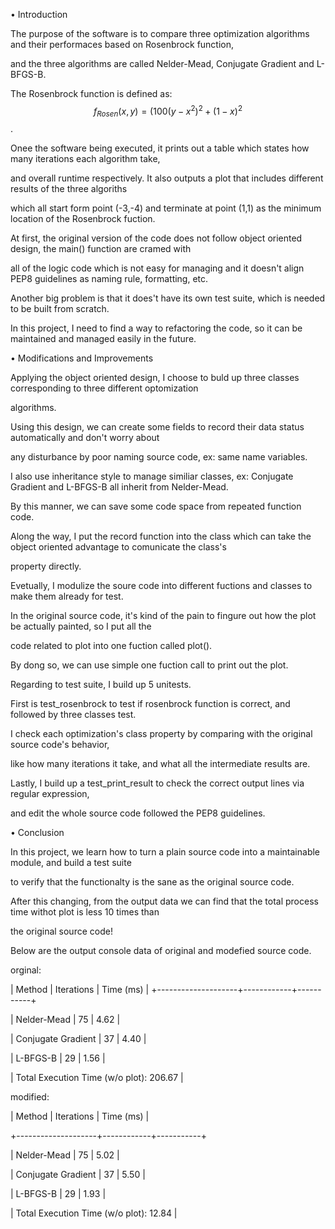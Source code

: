 • Introduction

The purpose of the software is to compare three optimization algorithms and their performaces based on Rosenbrock function,

and the three algorithms are called Nelder-Mead, Conjugate Gradient and L-BFGS-B.

The Rosenbrock function is defined as: $$f_{Rosen}(x,y) = (100(y - x^2)^2 + (1-x)^2$$.

Onee the software being executed, it prints out a table which states how many iterations each algorithm take,

and overall runtime respectively. It also outputs a plot that includes different results of the three algoriths

which all start form point (-3,-4) and terminate at point (1,1) as the minimum location of the Rosenbrock fuction.

At first, the original version of the code does not follow object oriented design, the main() function are cramed with

all of the logic code which is not easy for managing and it doesn't align PEP8 guidelines as naming rule, formatting, etc.

Another big problem is that it does't have its own test suite, which is needed to be built from scratch.

In this project, I need to find a way to refactoring the code, so it can be maintained and managed easily in the future.




• Modifications and Improvements

Applying the object oriented design, I choose to buld up three classes corresponding to three different optomization

algorithms.

Using this design, we can create some fields to record their data status automatically and don't worry about

any disturbance by poor naming source code, ex: same name variables.

I also use inheritance style to manage similiar classes, ex: Conjugate Gradient and L-BFGS-B all inherit from Nelder-Mead.

By this manner, we can save some code space from repeated function code.

Along the way, I put the record function into the class which can take the object oriented advantage to comunicate the class's

property directly.

Evetually, I modulize the soure code into different fuctions and classes to make them already for test.

In the original source code, it's kind of the pain to fingure out how the plot be actually painted, so I put all the

code related to plot into one fuction called plot().

By dong so, we can use simple one fuction call to print out the plot.

Regarding to test suite, I build up 5 unitests.

First is test_rosenbrock to test if rosenbrock function is correct, and followed by three classes test.

I check each optimization's class property by comparing with the original source code's behavior,

like how many iterations it take, and what all the intermediate results are.

Lastly, I build up a test_print_result to check the correct output lines via regular expression,

and edit the whole source code followed the PEP8 guidelines.



• Conclusion

In this project, we learn how to turn a plain source code into a maintainable module, and build a test suite

to verify that the functionalty is the sane as the original source code.

After this changing, from the output data we can find that the total process time withot plot is less 10 times than

the original source code!

Below are the output console data of original and modefied source code.


orginal:

| Method             | Iterations | Time (ms) |
+--------------------+------------+-----------+

| Nelder-Mead        |         75 |      4.62 |

| Conjugate Gradient |         37 |      4.40 |

| L-BFGS-B           |         29 |      1.56 |

| Total Execution Time (w/o plot):     206.67 |

modified:

| Method             | Iterations | Time (ms) |

+--------------------+------------+-----------+

| Nelder-Mead        |         75 |      5.02 |

| Conjugate Gradient |         37 |      5.50 |

| L-BFGS-B           |         29 |      1.93 |

| Total Execution Time (w/o plot):     12.84 |
